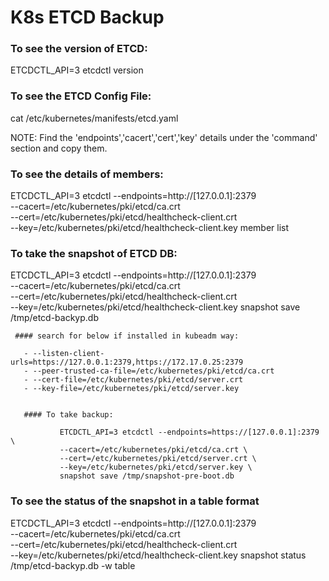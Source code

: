 # K8s ETCD Backup

### To see the version of ETCD:

  ETCDCTL_API=3 etcdctl version 
  
### To see the ETCD Config File:
  
  cat /etc/kubernetes/manifests/etcd.yaml
  
  NOTE: Find the 'endpoints','cacert','cert','key'  details under the 'command' section and copy them.

### To see the details of members:
 
   ETCDCTL_API=3 etcdctl --endpoints=http://[127.0.0.1]:2379 \
   --cacert=/etc/kubernetes/pki/etcd/ca.crt \
   --cert=/etc/kubernetes/pki/etcd/healthcheck-client.crt \
   --key=/etc/kubernetes/pki/etcd/healthcheck-client.key member list 
   
### To take the snapshot of ETCD DB:
   
   ETCDCTL_API=3 etcdctl --endpoints=http://[127.0.0.1]:2379 \
   --cacert=/etc/kubernetes/pki/etcd/ca.crt \
   --cert=/etc/kubernetes/pki/etcd/healthcheck-client.crt \
   --key=/etc/kubernetes/pki/etcd/healthcheck-client.key snapshot save /tmp/etcd-backyp.db 
   
       
     #### search for below if installed in kubeadm way:
     
       - --listen-client-urls=https://127.0.0.1:2379,https://172.17.0.25:2379
       - --peer-trusted-ca-file=/etc/kubernetes/pki/etcd/ca.crt
       - --cert-file=/etc/kubernetes/pki/etcd/server.crt
       - --key-file=/etc/kubernetes/pki/etcd/server.key
          
  
       #### To take backup:       
```
		   ETCDCTL_API=3 etcdctl --endpoints=https://[127.0.0.1]:2379 \
		   --cacert=/etc/kubernetes/pki/etcd/ca.crt \
		   --cert=/etc/kubernetes/pki/etcd/server.crt \
		   --key=/etc/kubernetes/pki/etcd/server.key \
		   snapshot save /tmp/snapshot-pre-boot.db
  ```
  
### To see the status of the snapshot in a table format

   ETCDCTL_API=3 etcdctl --endpoints=http://[127.0.0.1]:2379 \
   --cacert=/etc/kubernetes/pki/etcd/ca.crt \
   --cert=/etc/kubernetes/pki/etcd/healthcheck-client.crt \
   --key=/etc/kubernetes/pki/etcd/healthcheck-client.key snapshot status /tmp/etcd-backyp.db -w table
   

  
  